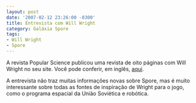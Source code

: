 ```yaml
---
layout: post
date: '2007-02-12 23:26:00 -0300'
title: Entrevista com Will Wright
category: Galáxia Spore
tags:
- Will Wright
- Spore
---
```

A revista Popular Science publicou uma revista de oito páginas com Will Wright no seu site. Você pode conferir, em inglês, [aqui](http://www.popsci.com/popsci/technology/f1a18906612a0110vgnvcm1000004eecbccdrcrd.html).

A entrevista não traz muitas informações novas sobre Spore, mas é muito interessante sobre todas as fontes de inspiração de Wright para o jogo, como o programa espacial da União Soviética e robótica.
